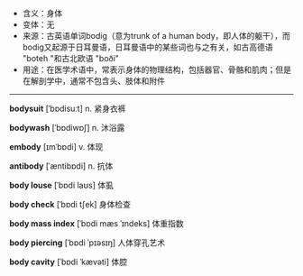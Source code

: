 - <span class="definition">含义：身体</span>
- <span class="definition">变体：无</span>
- <span class="definition">来源：古英语单词bodig（意为trunk of a human body，即人体的躯干），而bodig又起源于日耳曼语，日耳曼语中的某些词也与之有关，如古高德语 "boteh "和古北欧语 "boði"</span>
- <span class="definition">用途：在医学术语中，常表示身体的物理结构，包括器官、骨骼和肌肉；但是在解剖学中，通常不包含头、肢体和附件</span>


---


<span class="vocabulary">**bodysuit**</span> [ˈbɒdisuːt] n. 紧身衣裤

<span class="vocabulary">**bodywash**</span> [ˈbɒdiwɒʃ] n. 沐浴露

<span class="vocabulary">**embody**</span> [ɪmˈbɒdi] v. 体现

<span class="vocabulary">**antibody**</span> [ˈæntibɒdi] n. 抗体

<span class="vocabulary">**body louse**</span> [ˈbɒdi laʊs] 体虱

<span class="vocabulary">**body check**</span> [ˈbɒdi tʃek] 身体检查

<span class="vocabulary">**body mass index**</span> [ˈbɒdi mæs ˈɪndeks] 体重指数

<span class="vocabulary">**body piercing**</span> [ˈbɒdi ˈpɪəsɪŋ] 人体穿孔艺术

<span class="vocabulary">**body cavity**</span> [ˈbɒdi ˈkævəti] 体腔
